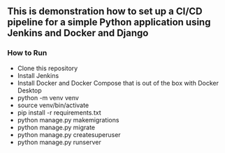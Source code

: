 ## This is demonstration how to set up a CI/CD pipeline for a simple Python application using Jenkins and Docker and Django

### How to Run
* Clone this repository
* Install Jenkins
* Install Docker and Docker Compose that is out of the box with Docker Desktop
* python -m venv venv
* source venv/bin/activate
* pip install -r requirements.txt
* python manage.py makemigrations
* python manage.py migrate
* python manage.py createsuperuser
* python manage.py runserver